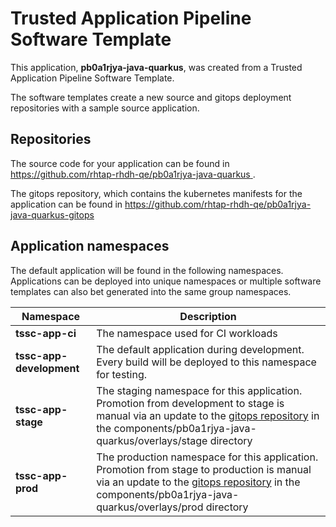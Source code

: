 # Trusted Application Pipeline Software Template

This application, **pb0a1rjya-java-quarkus**, was created from a Trusted Application Pipeline Software Template.

The software templates create a new source and gitops deployment repositories with a sample source application. 

## Repositories

The source code for your application can be found in [https://github.com/rhtap-rhdh-qe/pb0a1rjya-java-quarkus ](https://github.com/rhtap-rhdh-qe/pb0a1rjya-java-quarkus ).
 
The gitops repository, which contains the kubernetes manifests for the application can be found in 
[https://github.com/rhtap-rhdh-qe/pb0a1rjya-java-quarkus-gitops ](https://github.com/rhtap-rhdh-qe/pb0a1rjya-java-quarkus-gitops ) 

## Application namespaces 

The default application will be found in the following namespaces. Applications can be deployed into unique namespaces or multiple software templates can also bet generated into the same group namespaces.  

|  Namespace   |  Description   |  
| -------- | -------- |
| **tssc-app-ci** | The namespace used for CI workloads |
| **tssc-app-development** | The default application during development. Every build will be deployed to this namespace for testing. |
| **tssc-app-stage** | The staging namespace for this application. Promotion from development to stage is manual via an update to the [gitops repository](https://github.com/rhtap-rhdh-qe/pb0a1rjya-java-quarkus-gitops ) in the components/pb0a1rjya-java-quarkus/overlays/stage directory |
| **tssc-app-prod** | The production namespace for this application. Promotion from stage to production is manual via an update to the [gitops repository](https://github.com/rhtap-rhdh-qe/pb0a1rjya-java-quarkus-gitops ) in the components/pb0a1rjya-java-quarkus/overlays/prod directory |